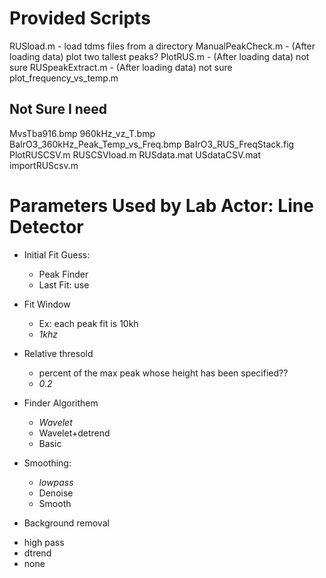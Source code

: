 
# Provided Scripts #
RUSload.m
    - load tdms files from a directory
ManualPeakCheck.m
    - (After loading data) plot two tallest peaks?
PlotRUS.m
    - (After loading data) not sure
RUSpeakExtract.m
    - (After loading data) not sure
plot_frequency_vs_temp.m

## Not Sure I need ##
 MvsTba916.bmp
 960kHz_vz_T.bmp
 BaIrO3_360kHz_Peak_Temp_vs_Freq.bmp
 BaIrO3_RUS_FreqStack.fig
 PlotRUSCSV.m
 RUSCSVload.m
 RUSdata.mat
 USdataCSV.mat
 importRUScsv.m


# Parameters Used by Lab Actor: Line Detector #
* Initial Fit Guess:
    - Peak Finder 
    - Last Fit: use
* Fit Window
    - Ex: each peak fit is 10kh
    - _1khz_
* Relative thresold
    - percent of the max peak whose height has been specified??
    - _0.2_
* Finder Algorithem
    - _Wavelet_
    - Wavelet+detrend
    - Basic
* Smoothing:
    - _lowpass_
    - Denoise
    - Smooth

* Background removal
- high pass
- dtrend
- none
    







